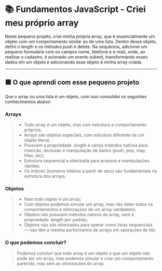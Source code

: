 # 📚 Fundamentos JavaScript - Criei meu próprio array

Neste pequeno projeto, criei minha própria array, que é essencialmente um objeto com um comportamento similar ao de uma lista. Dentro desse objeto, defini o length e os métodos push e delete. Na sequência, adicionei um pequeno formulário com os campos nome, telefone e e-mail, onde, ao realizar o cadastro, é acionado um evento submit, transformando esses dados em um objeto e adicionando esse objeto à minha array criada.

---
## 🟩 O que aprendi com esse pequeno projeto
Que o array ou uma lista é um objeto, com isso consolidei os seguintes conhecimentos abaixo:
### Arrays
>* Todo array é um objeto, mas com estrutura e comportamento próprios.
>* Arrays são objetos especiais, com estrutura diferente de um objeto literal;<br>
>* Possuem a propriedade .length e vários métodos nativos para inserção, exclusão e manipulação de dados (push, pop, map, filter, etc); <br>
>* Estrutura sequencial e otimizada para acessos e manipulações rápidas;<br>
>* Os índices (números inteiros a partir de zero) são fundamentais na estrutura dos arrays;<br>


### Objetos
>* Nem todo objeto é um array;<br>
>* Com objetos podemos simular um array, mas não obter todos os comportamentos e otimizações de um array verdadeiro;<br>
>* Objetos não possuem métodos nativos de array, nem a propriedade .length por padrão;<br>
>* Objetos não são otimizados para operar como listas sequenciais — não têm a mesma performance de arrays em operações de list;<br>

### O que podemos concluir?
> Podemos concluir que todo array é um objeto e que um objeto não pode ser um array, mas podemos simular e criar um comportamento parecido, mas sem as otimizações do array.
